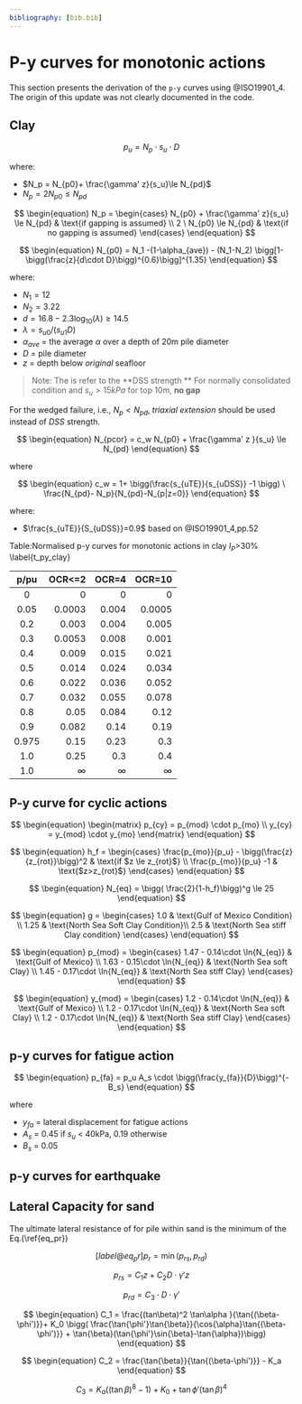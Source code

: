 ```yaml
---
bibliography: [bib.bib]
---
```


# P-y curves for monotonic actions

This section presents the derivation of the `p-y` curves using @ISO19901_4.  The origin of this update was not clearly documented in the code. 
## Clay

$$
\begin{equation}
p_u = N_p \cdot s_u  \cdot D
\end{equation}
$$

where:

- $N_p = N_{p0}+ \frac{\gamma' z}{s_u}\le N_{pd}$
- $N_p = 2 N_{p0} \le N_{pd}$

$$
\begin{equation}
N_p = \begin{cases}
   N_{p0} + \frac{\gamma' z}{s_u} \le N_{pd} & \text{if gapping is assumed} \\
   2 \ N_{p0} \le N_{pd} & \text{if no gapping is assumed}
\end{cases}
\end{equation}
$$

$$
\begin{equation}
N_{p0} = N_1 -(1-\alpha_{ave}) - (N_1-N_2) \bigg[1-\bigg(\frac{z}{d\cdot D}\bigg)^{0.6}\bigg]^{1.35}
\end{equation}
$$

where:

- $N_1=12$
- $N_2 = 3.22$
- $d = 16.8 - 2.3\log_10{(\lambda)}\ge 14.5$
- $\lambda = s_{u0} / (s_{u1} D)$
- $\alpha_{ave}$ = the average $\alpha$ over a depth of 20m pile diameter
- $D$ = pile diameter
- $z$ = depth below _original_ seafloor

> Note:
> The is refer to the **DSS strength **
> For normally consolidated condition and $s_u > 15kPa$ for top 10m, **no gap**

For the wedged failure, i.e., $N_p < N_{pd}$, _triaxial extension_ should be used instead of _DSS_ strength.

$$
\begin{equation}
N_{pcor} = c_w N_{p0} + \frac{\gamma' z }{s_u} \le N_{pd}
\end{equation}
$$

where

$$
\begin{equation}
c_w = 1+ \bigg(\frac{s_{uTE}}{s_{uDSS}} -1 \bigg) \ \frac{N_{pd}- N_p}{N_{pd}-N_{p|z=0}}
\end{equation}
$$

where:

- $\frac{s_{uTE}}{S_{uDSS}}=0.9$ based on @ISO19901_4,pp.52

Table:Normalised p-y curves for monotonic actions in clay $I_P$>30% \label{t_py_clay}

| p/pu  |   OCR<=2 |    OCR=4 |   OCR=10 |
| :---: | -------: | -------: | -------: |
|   0   |        0 |        0 |        0 |
| 0.05  |   0.0003 |    0.004 |   0.0005 |
|  0.2  |    0.003 |    0.004 |    0.005 |
|  0.3  |   0.0053 |    0.008 |    0.001 |
|  0.4  |    0.009 |    0.015 |    0.021 |
|  0.5  |    0.014 |    0.024 |    0.034 |
|  0.6  |    0.022 |    0.036 |    0.052 |
|  0.7  |    0.032 |    0.055 |    0.078 |
|  0.8  |     0.05 |    0.084 |     0.12 |
|  0.9  |    0.082 |     0.14 |     0.19 |
| 0.975 |     0.15 |     0.23 |      0.3 |
|  1.0  |     0.25 |      0.3 |      0.4 |
|  1.0  | $\infty$ | $\infty$ | $\infty$ |

## P-y curve for cyclic actions

$$
\begin{equation}
\begin{matrix}
p_{cy} = p_{mod} \cdot p_{mo} \\
y_{cy} = y_{mod} \cdot y_{mo}
\end{matrix}
\end{equation}
$$

$$
\begin{equation}
h_f = \begin{cases}
\frac{p_{mo}}{p_u} - \bigg(\frac{z}{z_{rot}}\bigg)^2 & \text{if $z \le z_{rot}$} \\
\frac{p_{mo}}{p_u} -1 & \text{$z>z_{rot}$}
\end{cases}
\end{equation}
$$

$$
\begin{equation}
N_{eq}  = \bigg( \frac{2}{1-h_f}\bigg)^g \le 25
\end{equation}
$$

$$
\begin{equation}
g = \begin{cases}
1.0 & \text{Gulf of Mexico Condition} \\
1.25 & \text{North Sea Soft Clay Condition}\\
2.5 & \text{North Sea stiff Clay condition}
\end{cases}
\end{equation}
$$

$$
\begin{equation}
p_{mod} = \begin{cases}
1.47 - 0.14\cdot \ln{N_{eq}} & \text{Gulf of Mexico} \\
1.63 - 0.15\cdot \ln{N_{eq}} & \text{North Sea soft Clay} \\
1.45 - 0.17\cdot \ln{N_{eq}} & \text{North Sea stiff Clay}
\end{cases}
\end{equation}
$$


$$
\begin{equation}
y_{mod} = \begin{cases}
1.2 - 0.14\cdot \ln{N_{eq}} & \text{Gulf of Mexico} \\
1.2 - 0.17\cdot \ln{N_{eq}} & \text{North Sea soft Clay} \\
1.2 - 0.17\cdot \ln{N_{eq}} & \text{North Sea stiff Clay}
\end{cases}
\end{equation}
$$

## p-y curves for fatigue action

$$
\begin{equation}
p_{fa} = p_u A_s \cdot \bigg(\frac{y_{fa}}{D}\bigg)^{-B_s}
\end{equation}
$$

where 

- $y_{fa}$ = lateral displacement for fatigue actions
- $A_s$ = 0.45 if $s_u$ < 40kPa, 0.19 otherwise
- $B_s$ = 0.05

## p-y curves for earthquake


## Lateral Capacity for sand

The ultimate lateral resistance of for pile within sand is the minimum of the Eq.(\ref{eq_pr})

$$
\begin{equation}[label@eq_pr]
p_r = \min{(p_{rs},p_{rd})}
\end{equation}
$$

$$
\begin{equation}
p_{rs} = {C_1 z + C_2 D} \cdot \gamma'z
\end{equation}
$$

$$
\begin{equation}
p_{rd} = C_3 \cdot D \cdot  \gamma'
\end{equation}
$$

$$
\begin{equation}
C_1 = \frac{(tan\beta)^2 \tan\alpha }{\tan{(\beta-\phi')}}+ K_0 \bigg(
    \frac{\tan{\phi'}\tan{\beta}}{\cos{\alpha}\tan{(\beta-\phi')}} + \tan{\beta}(\tan{\phi'}\sin{\beta}-\tan{\alpha})\bigg)
\end{equation}
$$

$$
\begin{equation}
C_2 = \frac{\tan{\beta}}{\tan{(\beta-\phi')}} - K_a 
\end{equation}
$$

$$
\begin{equation}
C_3 = K_a ((\tan{\beta})^8-1) + K_0 + \tan{\phi'}(\tan{\beta})^4
\end{equation}
$$

